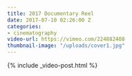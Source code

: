 ```yaml
---
title: 2017 Documentary Reel
date: 2017-07-10 02:26:00 Z
categories:
- cinematography
video-url: https://vimeo.com/224882408
thumbnail-image: "/uploads/cover1.jpg"
---
```


{% include _video-post.html %}
